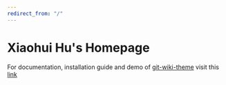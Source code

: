 ```yaml
---
redirect_from: "/"
---
```


# Xiaohui Hu's Homepage

For documentation, installation guide and demo of [git-wiki-theme](git-wiki-theme) visit this [link](http://drassil.github.io/git-wiki/)


